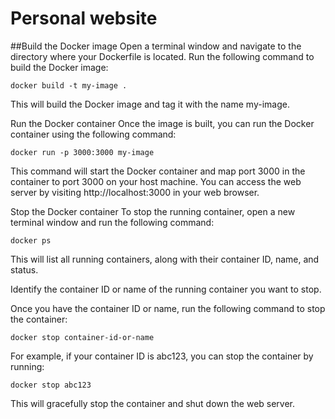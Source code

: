# Personal website
##Build the Docker image 
Open a terminal window and navigate to the directory where your Dockerfile is located.
Run the following command to build the Docker image:
```
docker build -t my-image .
```

This will build the Docker image and tag it with the name my-image.

Run the Docker container
Once the image is built, you can run the Docker container using the following command:
```
docker run -p 3000:3000 my-image
```

This command will start the Docker container and map port 3000 in the container to port 3000 on your host machine. You can access the web server by visiting http://localhost:3000 in your web browser.

Stop the Docker container
To stop the running container, open a new terminal window and run the following command:

```
docker ps
```

This will list all running containers, along with their container ID, name, and status.

Identify the container ID or name of the running container you want to stop.

Once you have the container ID or name, run the following command to stop the container:

```
docker stop container-id-or-name
```

For example, if your container ID is abc123, you can stop the container by running:

```
docker stop abc123
```

This will gracefully stop the container and shut down the web server.